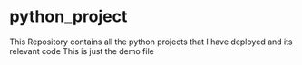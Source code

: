 # python_project
This Repository contains all the python projects that I have deployed and its relevant code
This is just the demo file
